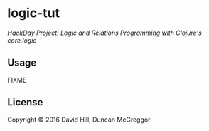 # logic-tut

*HackDay Project: Logic and Relations Programming with Clojure's core.logic*

## Usage

FIXME

## License

Copyright © 2016 David Hill, Duncan McGreggor
